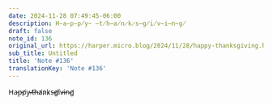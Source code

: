 ```yaml
---
date: 2024-11-28 07:49:45-06:00
description: H̵a̵p̵p̸y̴ ̶t̸h̶a̸n̷k̷s̶g̸i̸v̶i̶n̴g̸
draft: false
note_id: 136
original_url: https://harper.micro.blog/2024/11/28/happy-thanksgiving.html
sub_title: Untitled
title: 'Note #136'
translationKey: 'Note #136'
---
```


H̵a̵p̵p̸y̴ ̶t̸h̶a̸n̷k̷s̶g̸i̸v̶i̶n̴g̸
